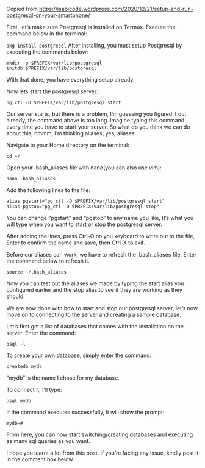 Copied from https://isabicode.wordpress.com/2020/12/21/setup-and-run-postgresql-on-your-smartphone/

First, let’s make sure Postgresql is installed on Termux. Execute the command below in the terminal:

```pkg install postgresql```
After installing, you must setup Postgresql by executing the commands below:

```
mkdir -p $PREFIX/var/lib/postgresql
initdb $PREFIX/var/lib/postgresql
```
With that done, you have everything setup already.

Now lets start the postgresql server:

```
pg_ctl -D $PREFIX/var/lib/postgresql start
```
Our server starts, but there is a problem, I’m guessing you figured it out already, the command above is too long. Imagine typing this command every time you have to start your server. So what do you think we can do about this, hmmm, I’m thinking aliases, yes, aliases.

Navigate to your Home directory on the terminal:

```
cd ~/
```
Open your .bash_aliases file with nano(you can also use vim):

```
nano .bash_aliases
```

Add the following lines to the file:

```
alias pgstart="pg_ctl -D $PREFIX/var/lib/postgresql start"
alias pgstop="pg_ctl -D $PREFIX/var/lib/postgresql stop"
```
You can change “pgstart” and “pgstop” to any name you like, It’s what you will type when you want to start or stop the postgresql server.

After adding the lines, press Ctrl-O on you keyboard to write out to the file, Enter to confirm the name and save, then Ctrl-X to exit.

Before our aliases can work, we have to refresh the .bash_aliases file. Enter the command below to refresh it.

```
source ~/.bash_aliases
```
Now you can test out the aliases we made by typing the start alias you configured earlier and the stop alias to see if they are working as they should.

We are now done with how to start and stop our postgresql server, let’s now move on to connecting to the server and creating a sample database.

Let’s first get a list of databases that comes with the installation on the server. Enter the command:

```
psql -l
```
To create your own database, simply enter the command:

```
createdb mydb
```
“mydb” is the name I chose for my database.

To connect it, I’ll type:
```
psql mydb
```
If the command executes successfully, it will show the prompt:

```
mydb=#
```
From here, you can now start switching/creating databases and executing as many sql queries as you want.

I hope you learnt a lot from this post. If you’re facing any issue, kindly post it in the comment box below.
